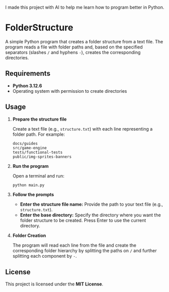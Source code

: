 I made this project with AI to help me learn how to program better in Python.

# FolderStructure
A simple Python program that creates a folder structure from a text file. The program reads a file with folder paths and, based on the specified separators (slashes `/` and hyphens `-`), creates the corresponding directories.

## Requirements

- **Python 3.12.6**
- Operating system with permission to create directories

## Usage

1. **Prepare the structure file**

   Create a text file (e.g., `structure.txt`) with each line representing a folder path. For example:
   ```
   docs/guides               
   src/game-engine           
   tests/functional-tests    
   public/img-sprites-banners 
   ```

2. **Run the program**

   Open a terminal and run:
   ```bash
   python main.py
   ```

3. **Follow the prompts**

   - **Enter the structure file name:** Provide the path to your text file (e.g., `structure.txt`).
   - **Enter the base directory:** Specify the directory where you want the folder structure to be created. Press Enter to use the current directory.

4. **Folder Creation**

   The program will read each line from the file and create the corresponding folder hierarchy by splitting the paths on `/` and further splitting each component by `-`.

## License

This project is licensed under the **MIT License**.
